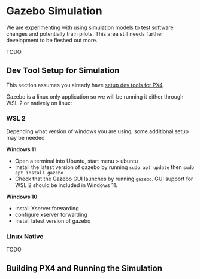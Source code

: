 # Gazebo Simulation

We are experimenting with using simulation models to test software changes and potentially train pilots. This area still needs further development to be fleshed out more. 

TODO

## Dev Tool Setup for Simulation
This section assumes you already have [setup dev tools for PX4](PX4.md#dev-environment-setup).

Gazebo is a linux only application so we will be running it either through WSL 2 or natively on linux:

### WSL 2
Depending what version of windows you are using, some additional setup may be needed

**Windows 11**
- Open a terminal into Ubuntu, start menu > ubuntu
- Install the latest version of gazebo by running `sudo apt update` then `sudo apt install gazebo`
- Check that the Gazebo GUI launches by running `gazebo`. GUI support for WSL 2 should be included in Windows 11.

**Windows 10**
- Install Xserver forwarding
- configure xserver forwarding
- Install latest version of gazebo

### Linux Native
TODO

## Building PX4 and Running the Simulation
